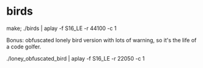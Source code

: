 # birds 

make; ./birds | aplay -f S16_LE -r 44100 -c 1

Bonus: obfuscated lonely bird version with lots of warning, so it's the life of a code golfer.

./loney_obfuscated_bird | aplay -f S16_LE -r 22050 -c 1
